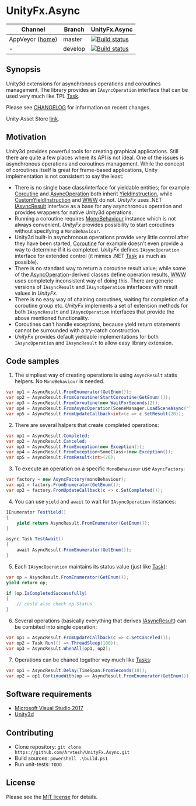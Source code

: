 # UnityFx.Async

Channel  | Branch | UnityFx.Async |
---------|--------|---------------|
AppVeyor ([home](https://ci.appveyor.com/project/Arvtesh/unityfx-async)) | master | [![Build status](https://ci.appveyor.com/api/projects/status/hfmq9vow53al7tpd/branch/master?svg=true)](https://ci.appveyor.com/project/Arvtesh/unityfx-async/branch/master)
- | develop | [![Build status](https://ci.appveyor.com/api/projects/status/hfmq9vow53al7tpd/branch/develop?svg=true)](https://ci.appveyor.com/project/Arvtesh/unityfx-async/branch/develop)


## Synopsis

Unity3d extensions for asynchronous operations and coroutines management. The library provides an `IAsyncOperation` interface that can be used very much like TPL [Task](https://msdn.microsoft.com/ru-ru/library/system.threading.tasks.task(v=vs.110).aspx).

Please see [CHANGELOG](CHANGELOG.md) for information on recent changes.

Unity Asset Store [link](https://www.assetstore.unity3d.com/#!/content/96696).

## Motivation

Unity3d provides powerful tools for creating graphical applications. Still there are quite a few places where its API is not ideal. One of the issues is asynchronous operations and coroutines management. While the concept of coroutines itself is great for frame-based applications, Unity implementation is not consistent to say the least:
- There is no single base class/interface for yieldable entities; for example [Coroutine](https://docs.unity3d.com/ScriptReference/Coroutine.html) and [AsyncOperation](https://docs.unity3d.com/ScriptReference/AsyncOperation.html) both inherit [YieldInstruction](https://docs.unity3d.com/ScriptReference/YieldInstruction.html), while [CustomYieldInstruction](https://docs.unity3d.com/ScriptReference/CustomYieldInstruction.html) and [WWW](https://docs.unity3d.com/ScriptReference/WWW.html) do not. *UnityFx* uses .NET [IAsyncResult](https://msdn.microsoft.com/en-us/library/system.iasyncresult(v=vs.110).aspx) interface as a base for any asynchronous operation and provides wrappers for native Unity3d operations.
- Running a coroutine requires [MonoBehaviour](https://docs.unity3d.com/ScriptReference/MonoBehaviour.html) instance which is not always convenient. *UnityFx* provides possibility to start coroutines without specifying a `MonoBehaviour`.
- Unity3d built-in asynchronous operations provide very little control after they have been started, [Coroutine](https://docs.unity3d.com/ScriptReference/Coroutine.html) for example doesn't even provide a way to determine if it is completed. *UnityFx* defines `IAsyncOperation` interface for extended control (it mimics .NET [Task](https://msdn.microsoft.com/ru-ru/library/system.threading.tasks.task(v=vs.110).aspx) as much as possible).
- There is no standard way to return a coroutine result value; while some of the [AsyncOperation](https://docs.unity3d.com/ScriptReference/AsyncOperation.html)-derived classes define operation results, [WWW](https://docs.unity3d.com/ScriptReference/WWW.html) uses completely inconsistent way of doing this. There are generic versions of `IAsyncResult` and `IAsyncOperation` interfaces with result values in *UnityFx*.
- There is no easy way of chaining coroutines, waiting for completion of a coroutine group etc. *UnityFx* implements a set of extension methods for both `IAsyncResult` and `IAsyncOperation` interfaces that provide the above mentioned functionality.
- Coroutines can't handle exceptions, because yield return statements cannot be surrounded with a try-catch construction.
- *UnityFx* provides default yieldable implementations for both `IAsyncOperation` and `IAsyncResult` to allow easy library extension.

## Code samples

1) The simpliest way of creating operations is using `AsyncResult` statis helpers. No `MonoBehaviour` is needed.

```csharp
var op1 = AsyncResult.FromEnumerator(GetEnum());
var op2 = AsyncResult.FromCoroutine(StartCoroutine(GetEnum()));
var op3 = AsyncResult.FromCoroutine(new WaitForSeconds(2));
var op4 = AsyncResult.FromAsyncOperation(SceneManager.LoadSceneAsync("TestScene"));
var op5 = AsyncResult.FromUpdateCallback<int>(c => c.SetResult(20));
```

2) There are several halpers that create completed operations:

```csharp
var op1 = AsyncResult.Completed;
var op2 = AsyncResult.Canceled;
var op3 = AsyncResult.FromException(new Exception());
var op4 = AsyncResult.FromException<SomeClass>(new Exception());
var op5 = AsyncResult.FromResult<int>(20);
```

3) To execute an operation on a specific `MonoBehaviour` use `AsyncFactory`:

```csharp
var factory = new AsyncFactory(monoBehaviour);
var op1 = factory.FromEnumerator(GetEnum());
var op2 = factory.FromUpdateCallback(c => c.SetCompleted());
```

4) You can use `yield` and `await` to wait for `IAsyncOperation` instances:

```csharp
IEnumerator TestYield()
{
	yield return AsyncResult.FromEnumerator(GetEnum());
}

async Task TestAwait()
{
	await AsyncResult.FromEnumerator(GetEnum());
}
```

5) Each `IAsyncOperation` maintains its status value (just like [Task](https://msdn.microsoft.com/ru-ru/library/system.threading.tasks.task(v=vs.110).aspx)):

```csharp
var op = AsyncResult.FromEnumerator(GetEnum());
yield return op;

if (op.IsCompletedSuccessfully)
{
	// could also check op.Status
}
```

6) Several operations (basically everything that derives [IAsyncResult](https://msdn.microsoft.com/en-us/library/system.iasyncresult(v=vs.110).aspx)) can be combited into single operation:

```csharp
var op1 = AsyncResult.FromUpdateCallback(c => c.SetCanceled());
var op2 = Task.Run(() => ThreadSleep(100));
var op3 = AsyncResult.WhenAll(op1, op2);
```

7) Operations can be chaned togather vey much like [Tasks](https://msdn.microsoft.com/ru-ru/library/system.threading.tasks.task(v=vs.110).aspx):

```csharp
var op1 = AsyncResult.Delay(TimeSpan.FromSeconds(10));
var op2 = op1.ContinueWith(op => AsyncResult.FromEnumerator(GetEnum()));
```

## Software requirements

- [Microsoft Visual Studio 2017](https://www.visualstudio.com/vs/community/)
- [Unity3d](https://store.unity.com/)

## Contributing

- Clone repository: `git clone https://github.com/Arvtesh/UnityFx.Async.git`
- Build sources: `powershell .\build.ps1`
- Run unit-tests: `TODO`

## License

Please see the [MIT license](LICENSE.md) for details.